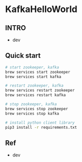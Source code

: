 # KafkaHelloWorld

## INTRO
- dev

## Quick start

```bash
# start zookeeper, kafka
brew services start zookeeper
brew services start kafka

# restart zookeeper, kafka
brew services restart zookeeper 
brew services restart kafka

# stop zookeeper, kafka
brew services stop zookeeper
brew services stop kafka

# install python client library 
pip3 install -r requirements.txt

```

## Ref
- dev 
